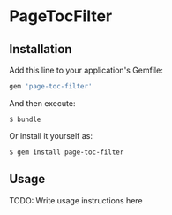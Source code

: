 # PageTocFilter

## Installation

Add this line to your application's Gemfile:

``` ruby
gem 'page-toc-filter'
```

And then execute:

    $ bundle

Or install it yourself as:

    $ gem install page-toc-filter

## Usage

TODO: Write usage instructions here
